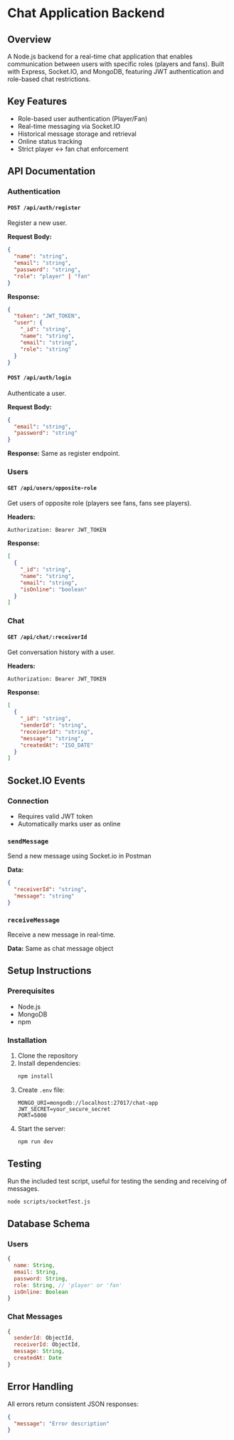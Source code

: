 # Chat Application Backend

## Overview
A Node.js backend for a real-time chat application that enables communication between users with specific roles (players and fans). Built with Express, Socket.IO, and MongoDB, featuring JWT authentication and role-based chat restrictions.

## Key Features
- Role-based user authentication (Player/Fan)
- Real-time messaging via Socket.IO
- Historical message storage and retrieval
- Online status tracking
- Strict player ↔ fan chat enforcement

## API Documentation

### Authentication

#### `POST /api/auth/register`
Register a new user.

**Request Body:**
```json
{
  "name": "string",
  "email": "string",
  "password": "string",
  "role": "player" | "fan"
}
```

**Response:**
```json
{
  "token": "JWT_TOKEN",
  "user": {
    "_id": "string",
    "name": "string",
    "email": "string",
    "role": "string"
  }
}
```

#### `POST /api/auth/login`
Authenticate a user.

**Request Body:**
```json
{
  "email": "string",
  "password": "string"
}
```

**Response:** Same as register endpoint.

### Users

#### `GET /api/users/opposite-role`
Get users of opposite role (players see fans, fans see players).

**Headers:**
```
Authorization: Bearer JWT_TOKEN
```

**Response:**
```json
[
  {
    "_id": "string",
    "name": "string",
    "email": "string",
    "isOnline": "boolean"
  }
]
```

### Chat

#### `GET /api/chat/:receiverId`
Get conversation history with a user.

**Headers:**
```
Authorization: Bearer JWT_TOKEN
```

**Response:**
```json
[
  {
    "_id": "string",
    "senderId": "string",
    "receiverId": "string",
    "message": "string",
    "createdAt": "ISO_DATE"
  }
]
```

## Socket.IO Events

### Connection
- Requires valid JWT token
- Automatically marks user as online

### `sendMessage`
Send a new message using Socket.io in Postman

**Data:**
```json
{
  "receiverId": "string",
  "message": "string"
}
```

### `receiveMessage`
Receive a new message in real-time.

**Data:** Same as chat message object

## Setup Instructions

### Prerequisites
- Node.js
- MongoDB
- npm

### Installation
1. Clone the repository
2. Install dependencies:
   ```bash
   npm install
   ```
3. Create `.env` file:
   ```
   MONGO_URI=mongodb://localhost:27017/chat-app
   JWT_SECRET=your_secure_secret
   PORT=5000
   ```
4. Start the server:
   ```bash
   npm run dev
   ```

## Testing
Run the included test script, useful for testing the sending and receiving of messages.
```bash
node scripts/socketTest.js
```

## Database Schema

### Users
```javascript
{
  name: String,
  email: String,
  password: String,
  role: String, // 'player' or 'fan'
  isOnline: Boolean
}
```

### Chat Messages
```javascript
{
  senderId: ObjectId,
  receiverId: ObjectId,
  message: String,
  createdAt: Date
}
```

## Error Handling
All errors return consistent JSON responses:
```json
{
  "message": "Error description"
}
```
